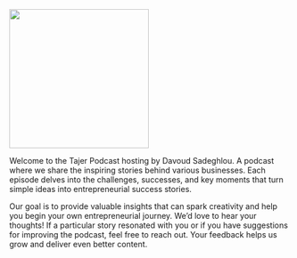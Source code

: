 <img src="https://davoudlou.github.io/Tajer-Podcast-Feed/images/tajer-logo.png" width="250"> 

Welcome to the Tajer Podcast hosting by Davoud Sadeghlou. A podcast where we share the inspiring stories behind various businesses. Each episode delves into the challenges, successes, and key moments that turn simple ideas into entrepreneurial success stories.

Our goal is to provide valuable insights that can spark creativity and help you begin your own entrepreneurial journey. We’d love to hear your thoughts! If a particular story resonated with you or if you have suggestions for improving the podcast, feel free to reach out. Your feedback helps us grow and deliver even better content.
